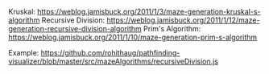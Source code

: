 Kruskal: https://weblog.jamisbuck.org/2011/1/3/maze-generation-kruskal-s-algorithm
Recursive Division: https://weblog.jamisbuck.org/2011/1/12/maze-generation-recursive-division-algorithm
Prim's Algorithm: https://weblog.jamisbuck.org/2011/1/10/maze-generation-prim-s-algorithm

Example: https://github.com/rohithaug/pathfinding-visualizer/blob/master/src/mazeAlgorithms/recursiveDivision.js

